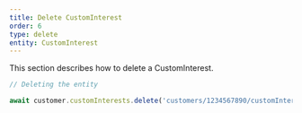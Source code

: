 ```yaml
---
title: Delete CustomInterest
order: 6
type: delete
entity: CustomInterest
---
```


This section describes how to delete a CustomInterest.

```javascript
// Deleting the entity

await customer.customInterests.delete('customers/1234567890/customInterests/123123123')
```
